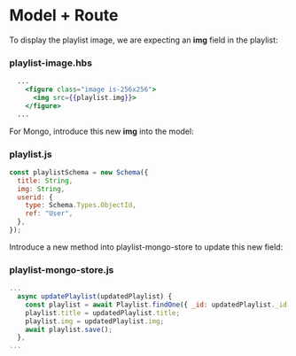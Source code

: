 # Model + Route

To display the playlist image, we are expecting an **img** field in the playlist:

### playlist-image.hbs

~~~handlebars
  ...
    <figure class="image is-256x256">
      <img src={{playlist.img}}>
    </figure>
  ...
~~~

For Mongo, introduce this new **img** into the model:

### playlist.js

~~~javascript
const playlistSchema = new Schema({
  title: String,
  img: String,
  userid: {
    type: Schema.Types.ObjectId,
    ref: "User",
  },
});
~~~

Introduce a new method into playlist-mongo-store to update this new field:

### playlist-mongo-store.js

~~~javascript
...
  async updatePlaylist(updatedPlaylist) {
    const playlist = await Playlist.findOne({ _id: updatedPlaylist._id });
    playlist.title = updatedPlaylist.title;
    playlist.img = updatedPlaylist.img;
    await playlist.save();
  },
...    
~~~



